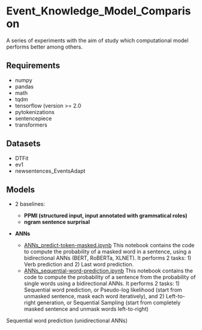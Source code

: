 # Event_Knowledge_Model_Comparison

A series of experiments with the aim of study which computational model performs better among others.

## Requirements
- numpy
- pandas
- math
- tqdm
- tensorflow (version >= 2.0
- pytokenizations
- sentencepiece
- transformers

## Datasets
- DTFit
- ev1
- newsentences_EventsAdapt

## Models

- 2 baselines: 
   + **PPMI (structured input, input annotated with grammatical roles)**
   + **ngram sentence surprisal**



- **ANNs**
   + [ANNs_predict-token-masked.ipynb](https://github.com/giuliarambelli/Event_Knowledge_Model_Comparison/blob/master/ANNs_predict-token-masked.ipynb)
     This notebook contains the code to compute the probability of a masked word in a sentence, using a bidirectional ANNs (BERT, RoBERTa, XLNET).
   It performs 2 tasks: 1) Verb prediction  and 2) Last word prediction.
   + [ANNs_sequential-word-prediction.ipynb](https://github.com/giuliarambelli/Event_Knowledge_Model_Comparison/blob/master/ANNs_sequential-word-prediction.ipynb)
   This notebook contains the code to compute the probability of a sentence from the probability of single words using a bidirectional ANNs.
   It performs 2 tasks: 1) Sequential word prediction, or Pseudo-log likelihood (start from unmasked sentence, mask each word iteratively), and 2) Left-to-right generation, or Sequential Sampling (start from completely masked sentence and unmask words left-to-right)

Sequential word prediction (unidirectional ANNs)


